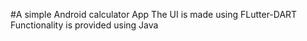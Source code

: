 #A simple Android calculator App
The UI is made using FLutter-DART
Functionality is provided using Java